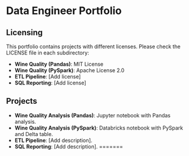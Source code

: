 # Data Engineer Portfolio

## Licensing
This portfolio contains projects with different licenses. Please check the LICENSE file in each subdirectory:
- **Wine Quality (Pandas)**: MIT License
- **Wine Quality (PySpark)**: Apache License 2.0
- **ETL Pipeline**: [Add license]
- **SQL Reporting**: [Add license]

## Projects
- **Wine Quality Analysis (Pandas)**: Jupyter notebook with Pandas analysis.
- **Wine Quality Analysis (PySpark)**: Databricks notebook with PySpark and Delta table.
- **ETL Pipeline**: [Add description].
- **SQL Reporting**: [Add description].
=======